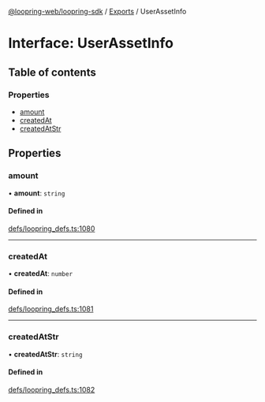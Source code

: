 [@loopring-web/loopring-sdk](../README.md) / [Exports](../modules.md) / UserAssetInfo

# Interface: UserAssetInfo

## Table of contents

### Properties

- [amount](UserAssetInfo.md#amount)
- [createdAt](UserAssetInfo.md#createdat)
- [createdAtStr](UserAssetInfo.md#createdatstr)

## Properties

### amount

• **amount**: `string`

#### Defined in

[defs/loopring_defs.ts:1080](https://github.com/Loopring/loopring_sdk/blob/2ea32ee/src/defs/loopring_defs.ts#L1080)

___

### createdAt

• **createdAt**: `number`

#### Defined in

[defs/loopring_defs.ts:1081](https://github.com/Loopring/loopring_sdk/blob/2ea32ee/src/defs/loopring_defs.ts#L1081)

___

### createdAtStr

• **createdAtStr**: `string`

#### Defined in

[defs/loopring_defs.ts:1082](https://github.com/Loopring/loopring_sdk/blob/2ea32ee/src/defs/loopring_defs.ts#L1082)
